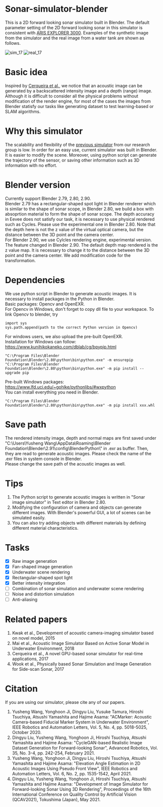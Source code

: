 # Sonar-simulator-blender
This is a 2D forward looking sonar simulator built in Blender. The default parameter setting of the 2D forward looking sonar in this simulator is consistent with [ARIS EXPLORER 3000](http://www.soundmetrics.com/). Examples of the synthetic image from the simulator and the real image from a water tank are shown as follows.

![sim_17](https://user-images.githubusercontent.com/11170161/178511300-2eb06d3d-9918-464c-8e77-dc09ae134cc0.png)
![real_17](https://user-images.githubusercontent.com/11170161/178511121-01974f5e-2346-40fd-ad5f-5508b2c4c602.png)

# Basic idea
Inspired by [Cerqueira et al.](https://www.sciencedirect.com/science/article/abs/pii/S0097849317301371), we notice that an acoustic image can be generated by a backscattered intensity image and a depth (range) image. Although it is difficult to consider all the physical problems without modification of the render engine, for most of the cases the images from Blender statisfy our tasks like generating dataset to test learning-based or SLAM algorithms.  

# Why this simulator
The scalability and flexibility of the [previous simulator](https://ieeexplore.ieee.org/document/7165431) from our research group is low. In order for an easy use, current simulator was built in Blender. It is easier to modify the scene. Moreover, using python script can generate the trajectory of the sensor, or saving other information such as 3D information with no effort. 

# Blender version
Currently support Blender 2.79, 2.80, 2.90.  
Blender 2.79 has a rectangular-shaped spot light in Blender renderer which is similar to the shape of sonar scope, in Blender 2.80, we build a box with absoprtion material to form the shape of sonar scope. The depth accuracy in Eevee does not satisfy our task, it is necessary to use physical rendered such as Cycles. Please use the experimental one in Blender 2.80. Note that the depth here is not the z value of the virtual optical camera, but the distance between the 3D point and the camera center.  
For Blender 2.90, we use Cylcles rendering engine, experimental version. The feature changed in Blender 2.90. The default depth map rendered is the z value map. It is necessary to change it to the distance between the 3D point and the camera center. We add modification code for the transformation. 
# Dependencies
We use python script in Blender to generate acoustic images. It is necessary to install packages in the Python in Blender.  
Basic packages: Opencv and OpenEXR.   
For Opencv in Windows, don't forget to copy dll file to your workspace. To link Opencv to blender, try  
```
import sys  
sys.path.append(path to the correct Python version in Opencv)  
```
For windows users, we also upload the pre-built OpenEXR.  
Installation for Windows can follow:  
https://www.kunihikokaneko.com/dblab/cg/bpypip.html  
```
"C:\Program Files\Blender Foundation\Blender\2.80\python\bin\python.exe" -m ensurepip
"C:\Program Files\Blender Foundation\Blender\2.80\python\bin\python.exe" -m pip install --upgrade pip 
```
Pre-built Windows packages:  
https://www.lfd.uci.edu/~gohlke/pythonlibs/#wxpython  
You can install everything you need in Blender.  
```
"C:\Program Files\Blender Foundation\Blender\2.80\python\bin\python.exe" -m pip install xxx.whl
```
# Save path
The rendered intensity image, depth and normal maps are first saved under  
"C:\\Users\\Yusheng Wang\\AppData\\Roaming\\Blender Foundation\\Blender\\2.91\\config\\BlenderPython\\"  in .exr as buffer.
Then, they are read to generate acoustic images. Please check the name of the .exr files in system console in Blender.  
Please change the save path of the acoustic images as well.

# Tips
1. The Python script to generate acoustic images is written in "Sonar image simulator" in Text editor in Blender 2.80.  
2. Modifying the configuration of camera and objects can generate different images. With Blender's powerful GUI, a lot of scenes can be simulated easily.  
3. You can also try adding objects with different materials by defining different material characteristics.
# Tasks
- [x] Raw image generation  
- [x] Fan-shaped image generation
- [x] Underwater scene rendering
- [x] Rectangular-shaped spot light
- [x] Better intensity integration
- [ ] Combination of sonar simulation and underwater scene rendering
- [ ] Noise and distortion simulation  
- [ ] Anti-aliasing  
# Related papers
1. Kwak et al., Development of acoustic camera-imaging simulator based on novel model, 2015  
2. Mai et al., Acoustic Image Simulator Based on Active Sonar Model in Underwater Environment, 2018  
3. Cerqueira et al.,  A novel GPU-based sonar simulator for real-time applications, 2017       
4. Wook et al., Physically based Sonar Simulation and Image Generation for Side-scan Sonar, 2017
# Citation
If you are using our simulator, please cite any of our papers.
1. Yusheng Wang, Yonghoon Ji, Dingyu Liu, Yusuke Tamura, Hiroshi Tsuchiya, Atsushi Yamashita and Hajime Asama: "ACMarker: Acoustic Camera-based Fiducial Marker System in Underwater Environment", IEEE Robotics and Automation Letters, Vol. 5, No. 4, pp. 5018-5025, October 2020.
2. Dingyu Liu, Yusheng Wang, Yonghoon Ji, Hiroshi Tsuchiya, Atsushi Yamashita and Hajime Asama: "CycleGAN-based Realistic Image Dataset Generation for Forward-looking Sonar", Advanced Robotics, Vol. 35, No. 3-4, pp. 242-254, February 2021.
3. Yusheng Wang, Yonghoon Ji, Dingyu Liu, Hiroshi Tsuchiya, Atsushi Yamashita and Hajime Asama: "Elevation Angle Estimation in 2D Acoustic Images Using Pseudo Front View", IEEE Robotics and Automation Letters, Vol. 6, No. 2, pp. 1535-1542, April 2021.
4. Dingyu Liu, Yusheng Wang, Yonghoon Ji, Hiroshi Tsuchiya, Atsushi Yamashita and Hajime Asama: "Development of Image Simulator for Forward-looking Sonar Using 3D Rendering", Proceedings of the 16th International Conference on Quality Control by Artificial Vision (QCAV2021), Tokushima (Japan), May 2021.
